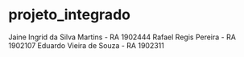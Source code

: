 # projeto_integrado
Jaine Ingrid da Silva Martins - RA 1902444
Rafael Regis Pereira - RA 1902107
Eduardo Vieira de Souza - RA 1902311
